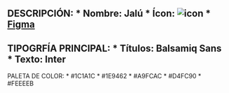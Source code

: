 DESCRIPCIÓN:
    * Nombre: Jalú
    * Ícon: ![icon](https://drive.google.com/file/d/1E5U71viTPyiJKdNSs5fwI1SSTJwOQAhO/view?usp=share_link)
    * [Figma](https://www.figma.com/file/MDCkGl3vBXzZHZ8G6stkF2/JAL%C3%9A?type=design&node-id=0%3A1&t=zas9eMh8DjXlKgCh-1)
---
TIPOGRFÍA PRINCIPAL:
    * Títulos: Balsamiq Sans
    * Texto: Inter
---
PALETA DE COLOR:
    * #1C1A1C
    * #1E9462
    * #A9FCAC
    * #D4FC90
    * #FEEEEB
    